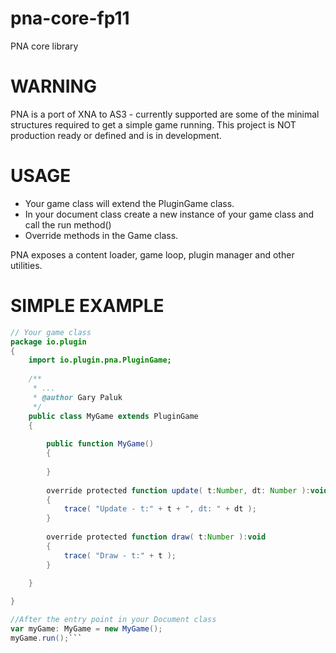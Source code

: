 pna-core-fp11
=============

PNA core library

WARNING
=======================
PNA is a port of XNA to AS3 - currently supported are some of the minimal structures required to get a simple game running. This project is NOT production ready or defined and is in development.

USAGE
=======================
- Your game class will extend the PluginGame class.
- In your document class create a new instance of your game class and call the run method()
- Override methods in the Game class.

PNA exposes a content loader, game loop, plugin manager and other utilities.

SIMPLE EXAMPLE
=======================

```actionscript
// Your game class
package io.plugin 
{
	import io.plugin.pna.PluginGame;
	
	/**
	 * ...
	 * @author Gary Paluk
	 */
	public class MyGame extends PluginGame
	{
		
		public function MyGame() 
		{
			
		}
		
		override protected function update( t:Number, dt: Number ):void 
		{
			trace( "Update - t:" + t + ", dt: " + dt );
		}
		
		override protected function draw( t:Number ):void 
		{
			trace( "Draw - t:" + t );
		}
		
	}

}

//After the entry point in your Document class
var myGame: MyGame = new MyGame();
myGame.run();```
